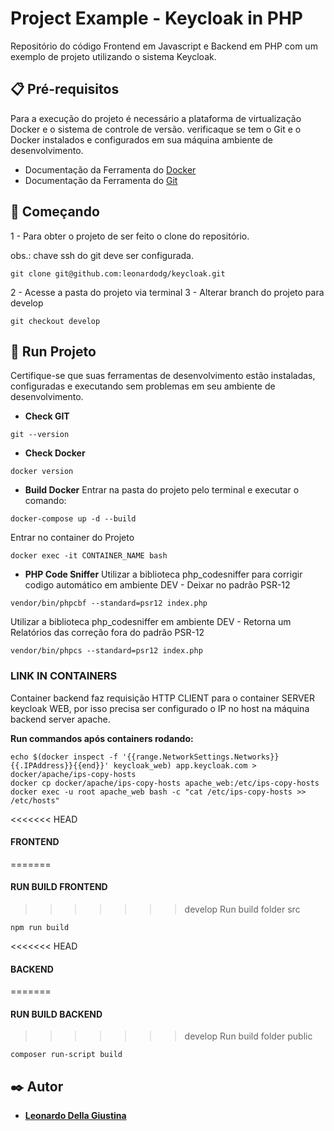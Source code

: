 # Project Example - Keycloak in PHP
Repositório do código Frontend em Javascript e Backend em PHP com um exemplo de projeto utilizando o sistema Keycloak.


## 📋 Pré-requisitos
Para a execução do projeto é necessário a plataforma de virtualização Docker e o sistema de controle de versão. verificaque se tem o Git e o Docker instalados e configurados em sua máquina ambiente de desenvolvimento. 

- Documentação da Ferramenta do [Docker](https://docs.docker.com/)
- Documentação da Ferramenta do [Git](https://git-scm.com/doc)


## 🚀 Começando

1 - Para obter o projeto de ser feito o clone do repositório.

obs.: chave ssh do git deve ser configurada.

```
git clone git@github.com:leonardodg/keycloak.git
```

2 - Acesse a pasta do projeto via terminal
3 - Alterar branch do projeto para develop

```
git checkout develop
```

## 🔧 Run Projeto

Certifique-se que suas ferramentas de desenvolvimento estão instaladas, configuradas e executando sem problemas em seu ambiente de desenvolvimento.

- **Check GIT**
```
git --version
```

- **Check Docker**
```
docker version
```

- **Build Docker**
Entrar na pasta do projeto pelo terminal e executar o comando:
```
docker-compose up -d --build
```

Entrar no container do Projeto
```
docker exec -it CONTAINER_NAME bash
```

- **PHP Code Sniffer** 
Utilizar a biblioteca php_codesniffer para corrigir codigo automático em ambiente DEV - Deixar no padrão PSR-12
```
vendor/bin/phpcbf --standard=psr12 index.php
```

Utilizar a biblioteca php_codesniffer em ambiente DEV - Retorna um Relatórios das correção fora do padrão PSR-12
```
vendor/bin/phpcs --standard=psr12 index.php
```


### LINK IN CONTAINERS
Container backend faz requisição HTTP CLIENT para o container SERVER keycloak WEB, por isso precisa ser configurado o IP no host na máquina backend server apache.

**Run commandos após containers rodando:**

```
echo $(docker inspect -f '{{range.NetworkSettings.Networks}}{{.IPAddress}}{{end}}' keycloak_web) app.keycloak.com > docker/apache/ips-copy-hosts
docker cp docker/apache/ips-copy-hosts apache_web:/etc/ips-copy-hosts
docker exec -u root apache_web bash -c "cat /etc/ips-copy-hosts >> /etc/hosts"
```

<<<<<<< HEAD

#### FRONTEND
=======
#### RUN BUILD FRONTEND
>>>>>>> develop
Run build folder src
```
npm run build
```

<<<<<<< HEAD
#### BACKEND
=======
#### RUN BUILD BACKEND
>>>>>>> develop
Run build folder public
```
composer run-script build
```

## ✒️ Autor
* [**Leonardo Della Giustina**](https://github.com/leonardodg)

